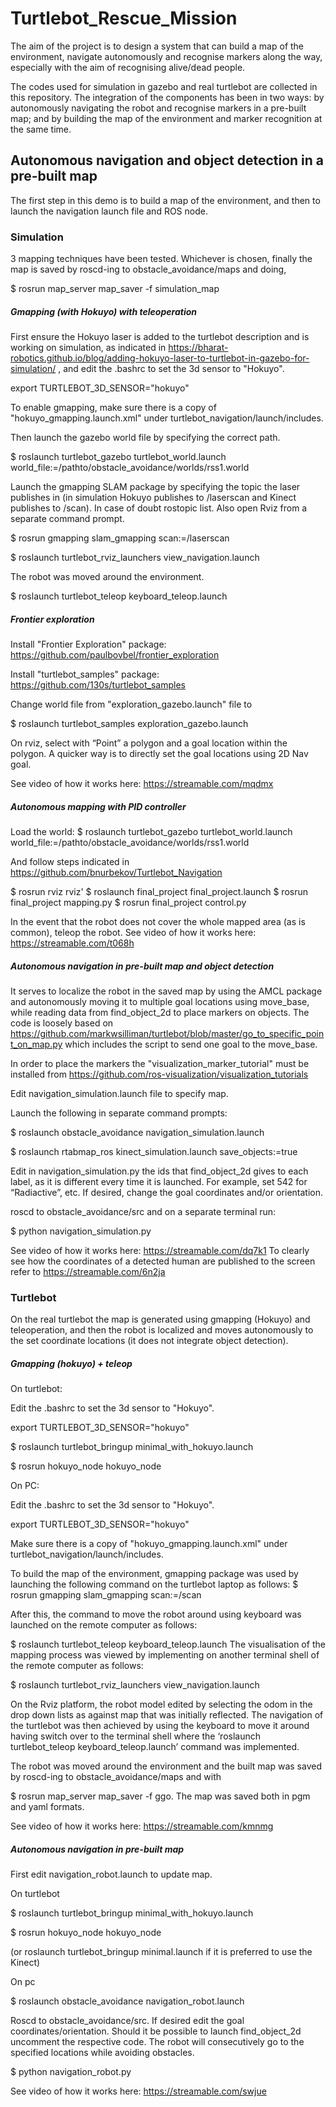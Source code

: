 # Turtlebot_Rescue_Mission

The aim of the project is to design a system that can build a map of the environment, navigate autonomously and recognise markers along the way, especially with the aim of recognising alive/dead people. 

The codes used for simulation in gazebo and real turtlebot are collected in this repository. The integration of the components has been in two ways: by autonomously navigating the robot and recognise markers in a pre-built map; and by building the map of the environment and marker recognition at the same time. 

## Autonomous navigation and object detection in a pre-built map

The first step in this demo is to build a map of the environment, and then to launch the navigation launch file and ROS node. 

### Simulation


3 mapping techniques have been tested. Whichever is chosen, finally the map is saved by roscd-ing to obstacle_avoidance/maps and doing,

$ rosrun map_server map_saver -f simulation_map

#####   Gmapping (with Hokuyo) with teleoperation

First ensure the Hokuyo laser is added to the turtlebot description and is working on simulation, as indicated in https://bharat-robotics.github.io/blog/adding-hokuyo-laser-to-turtlebot-in-gazebo-for-simulation/ , and edit the .bashrc to set the 3d sensor to "Hokuyo".

export TURTLEBOT_3D_SENSOR="hokuyo"

To enable gmapping, make sure there is a copy of "hokuyo_gmapping.launch.xml" under turtlebot_navigation/launch/includes.

Then launch the gazebo world file by specifying the correct path.

$ roslaunch turtlebot_gazebo turtlebot_world.launch world_file:=/pathto/obstacle_avoidance/worlds/rss1.world

Launch the gmapping SLAM package by specifying the topic the laser publishes in (in simulation Hokuyo publishes to /laserscan and Kinect publishes to /scan). In case of doubt rostopic list. Also open Rviz from a separate command prompt. 

$ rosrun gmapping slam_gmapping scan:=/laserscan

$ roslaunch turtlebot_rviz_launchers view_navigation.launch

The robot was moved around the environment.

$ roslaunch turtlebot_teleop keyboard_teleop.launch

##### Frontier exploration

Install "Frontier Exploration" package: https://github.com/paulbovbel/frontier_exploration

Install "turtlebot_samples" package: https://github.com/130s/turtlebot_samples

Change world file from "exploration_gazebo.launch" file to 

<arg name="world_file" default="pathto/obstacle_avoidance/worlds/rss1.world"/>

$ roslaunch turtlebot_samples exploration_gazebo.launch


On rviz, select with “Point” a polygon and a goal location within the polygon. A quicker way  is to directly set the goal locations using 2D Nav goal.

See video of how it works here: https://streamable.com/mqdmx

##### Autonomous mapping with PID controller

Load the world:
$ roslaunch turtlebot_gazebo turtlebot_world.launch world_file:=/pathto/obstacle_avoidance/worlds/rss1.world

And follow steps indicated in  https://github.com/bnurbekov/Turtlebot_Navigation

$ rosrun rviz rviz'
$ roslaunch final_project final_project.launch
$ rosrun final_project mapping.py
$ rosrun final_project control.py


In the event that the robot does not cover the whole mapped area (as is common), teleop the robot. 
See video of how it works here: https://streamable.com/t068h



#####  Autonomous navigation in pre-built map and object detection

It serves to localize the robot in the saved map by using the AMCL package and autonomously moving it to multiple goal locations using move_base, while reading data from find_object_2d to place markers on objects. 
The code is loosely based on https://github.com/markwsilliman/turtlebot/blob/master/go_to_specific_point_on_map.py which includes the script to send one goal to the move_base.

In order to place the markers the "visualization_marker_tutorial" must be installed from https://github.com/ros-visualization/visualization_tutorials

Edit navigation_simulation.launch file to specify map. 
<arg name="map_file" default="$(find obstacle_avoidance)/maps/simulation_map.yaml"/>

Launch the following in separate command prompts:

$ roslaunch obstacle_avoidance navigation_simulation.launch

$ roslaunch rtabmap_ros kinect_simulation.launch save_objects:=true


Edit in navigation_simulation.py the ids that find_object_2d gives to each label, as it is different every time it is launched. For example, set 542 for “Radiactive”, etc. If desired, change the goal coordinates and/or orientation.

roscd to obstacle_avoidance/src and on a separate terminal run:

$ python navigation_simulation.py

See video of how it works here: https://streamable.com/dq7k1
To clearly see how the coordinates of a detected human are published to the screen refer to https://streamable.com/6n2ja


### Turtlebot

On the real turtlebot the map is generated using gmapping (Hokuyo) and teleoperation, and then the robot is localized and moves autonomously to the set coordinate locations (it does not integrate object detection).

#####  Gmapping (hokuyo) + teleop

On turtlebot:

Edit the .bashrc to set the 3d sensor to "Hokuyo".

export TURTLEBOT_3D_SENSOR="hokuyo"

$ roslaunch turtlebot_bringup minimal_with_hokuyo.launch

$ rosrun hokuyo_node hokuyo_node


On PC:

Edit the .bashrc to set the 3d sensor to "Hokuyo".

export TURTLEBOT_3D_SENSOR="hokuyo"

Make sure there is a copy of "hokuyo_gmapping.launch.xml" under turtlebot_navigation/launch/includes.

To build the map of the environment, gmapping package was used by launching the following command on the turtlebot laptop as follows:
$ rosrun gmapping slam_gmapping scan:=/scan

After this, the command to move the robot around using keyboard was launched on the remote computer as follows:

$ roslaunch turtlebot_teleop keyboard_teleop.launch 
The visualisation of the mapping process was viewed by implementing on another terminal shell of the remote computer as follows:

$ roslaunch turtlebot_rviz_launchers view_navigation.launch

On the Rviz platform, the robot model edited by selecting the odom in the drop down lists as against map that was initially reflected.
The navigation of the turtlebot was then achieved by using the keyboard to move it around having switch over to the terminal shell where the ‘roslaunch turtlebot_teleop keyboard_teleop.launch’ command  was implemented.

The robot was moved around the environment and the built map was saved by roscd-ing to obstacle_avoidance/maps and with

$ rosrun map_server map_saver -f ggo.   The  map was saved both in pgm  and yaml  formats.   

See video of how it works here: https://streamable.com/kmnmg

##### Autonomous navigation in pre-built map

First edit navigation_robot.launch to update map.
<arg name="map_file" default="$(find obstacle_avoidance)/maps/ggo.yaml"/>

On turtlebot

$ roslaunch turtlebot_bringup minimal_with_hokuyo.launch

$  rosrun hokuyo_node hokuyo_node

(or roslaunch turtlebot_bringup minimal.launch if it is preferred to use the Kinect)

On pc

$ roslaunch obstacle_avoidance navigation_robot.launch

Roscd to obstacle_avoidance/src. If desired edit the goal coordinates/orientation. Should it be possible to launch find_object_2d uncomment the respective code. The robot will consecutively go to the specified locations while avoiding obstacles. 

$ python navigation_robot.py

See video of how it works here: https://streamable.com/swjue

 




